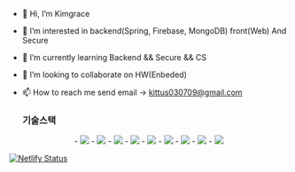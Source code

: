 - 👋 Hi, I’m Kimgrace
- 👀 I’m interested in backend(Spring, Firebase, MongoDB) front(Web) And Secure
- 🌱 I’m currently learning Backend && Secure && CS
- 💞️ I’m looking to collaborate on HW(Enbeded)
- 📫 How to reach me send email -> kittus030709@gmail.com

  ### 기술스택
<div align="center">
- <img src="https://img.shields.io/badge/Python-3776AB?style=for-the-badge&logo=Python&logoColor=white">
- <img src="https://img.shields.io/badge/HTML5-000000?style=for-the-badge&logo=HTML5&logoColor=#E34F26"/></a>
- <img src="https://img.shields.io/badge/C-FE9A85?style=for-the-badge&logo=C&logoColor=#A8B9CC"/></a>
- <img src="https://img.shields.io/badge/JavaScript-000000?style=for-the-badge&logo=JavaScript&logoColor=#F7DF1E"/></a>
- <img src="https://img.shields.io/badge/Spring-CDD2FF?style=for-the-badge&logo=Spring&logoColor=#6DB33F"/></a>
- <img src="https://img.shields.io/badge/ts-node-3178C6?style=for-the-badge&logo=ts-node&logoColor=white"></a>
- <img src="https://img.shields.io/badge/Flask-000000?style=for-the-badge&logo=Flask&logoColor=white"/></a>
- <img src="https://img.shields.io/badge/Git-F05032?style=for-the-badge&logo=Git&logoColor=white"/></a>
- <img src="https://img.shields.io/badge/7Zip-000000?style=for-the-badge&logo=7Zip&logoColor=white"/></a>
</div>

[![Netlify Status](https://api.netlify.com/api/v1/badges/1d125cf1-366f-44c8-91b5-f2e964489160/deploy-status)](https://app.netlify.com/sites/stately-meerkat-704bcc/deploys)
<!---
Kimngeunhye/Kimngeunhye is a ✨ special ✨ repository because its `README.md` (this file) appears on your GitHub profile.
You can click the Preview link to take a look at your changes.
--->
